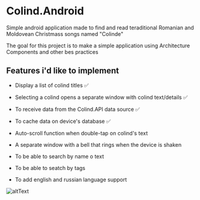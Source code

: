# Colind.Android
Simple android application made to find and read teraditional Romanian and Moldovean Christmass songs named "Colinde"

The goal for this project is to make a simple application using Architecture Components and other bes practices

## Features i'd like to implement

- Display a list of colind titles ✅

- Selecting a colind opens a separate window with colind text/details ✅

- To receive data from the Colind.API data source ✅

- To cache data on device's database ✅

- Auto-scroll function when double-tap on colind's text

- A separate window with a bell that rings when the device is shaken 

- To be able to search by name o text

- To be able to seatch by tags

- To add english and russian language support

![altText](https://github.com/valeriu33/Colind.Android/blob/master/progress_animation.gif)
